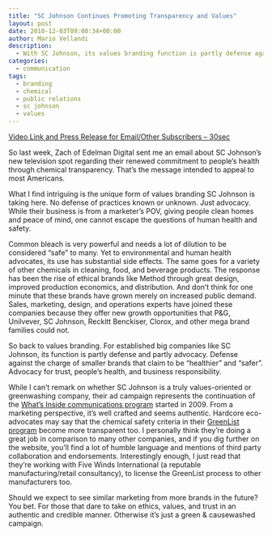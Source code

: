 ```yaml
---
title: "SC Johnson Continues Promoting Transparency and Values"
layout: post
date: 2010-12-03T09:00:34+00:00
author: Mario Vellandi
description:
  - With SC Johnson, its values branding function is partly defense against smaller brands claims on being healthier, and advocacy for trust.
categories:
  - communication
tags:
  - branding
  - chemical
  - public relations
  - sc johnson
  - values
---
```

[Video Link and Press Release for Email/Other Subscribers &#8211; 30sec](http://multivu.prnewswire.com/mnr/scjohnson/47414/)

So last week, Zach of Edelman Digital sent me an email about SC Johnson&#8217;s new television spot regarding their renewed commitment to people&#8217;s health through chemical transparency. That&#8217;s the message intended to appeal to most Americans.

What I find intriguing is the unique form of values branding SC Johnson is taking here. No defense of practices known or unknown. Just advocacy. While their business is from a marketer&#8217;s POV, giving people clean homes and peace of mind, one cannot escape the questions of human health and safety.

Common bleach is very powerful and needs a lot of dilution to be considered &#8220;safe&#8221; to many. Yet to environmental and human health advocates, its use has substantial side effects. The same goes for a variety of other chemicals in cleaning, food, and beverage products. The response has been the rise of ethical brands like Method through great design, improved production economics, and distribution. And don&#8217;t think for one minute that these brands have grown merely on increased public demand. Sales, marketing, design, and operations experts have joined these companies because they offer new growth opportunities that P&G, Unilvever, SC Johnson, Reckitt Benckiser, Clorox, and other mega brand families could not.

So back to values branding. For established big companies like SC Johnson, its function is partly defense and partly advocacy. Defense against the charge of smaller brands that claim to be &#8220;healthier&#8221; and &#8220;safer&#8221;. Advocacy for trust, people&#8217;s health, and business responsibility.

While I can&#8217;t remark on whether SC Johnson is a truly values-oriented or greenwashing company, their ad campaign represents the continuation of the [What&#8217;s Inside communications program](http://www.whatsinsidescjohnson.com/) started in 2009. From a marketing perspective, it&#8217;s well crafted and seems authentic. Hardcore eco-advocates may say that the chemical safety criteria in their [GreenList program](http://www.scjohnson.com/en/commitment/focus-on/greener-products/greenlist.aspx) become more transparent too. I personally think they&#8217;re doing a great job in comparison to many other companies, and if you dig further on the website, you&#8217;ll find a lot of humble language and mentions of third party collaboration and endorsements. Interestingly enough, I just read that they&#8217;re working with Five Winds International (a reputable manufacturing/retail consultancy), to license the GreenList process to other manufacturers too.

Should we expect to see similar marketing from more brands in the future? You bet. For those that dare to take on ethics, values, and trust in an authentic and credible manner. Otherwise it&#8217;s just a green & causewashed campaign.

